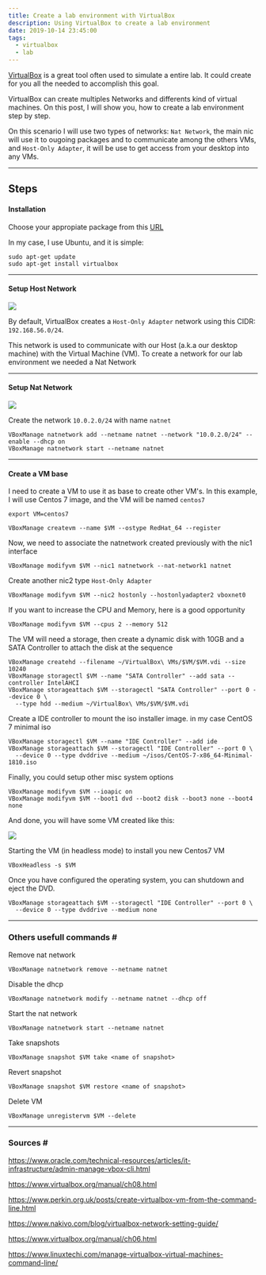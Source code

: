 ```yaml
---
title: Create a lab environment with VirtualBox
description: Using VirtualBox to create a lab environment
date: 2019-10-14 23:45:00
tags:
  - virtualbox
  - lab
---
```


[VirtualBox](https://www.virtualbox.org/) is a great tool often used to simulate a entire lab. It could create for you all the needed to accomplish this goal. 

VirtualBox can create multiples Networks and differents kind of virtual machines. On this post, I will show you, how to create a lab environment step by step.

On this scenario I will use two types of networks: `Nat Network`, the main nic will use it to ougoing packages and to communicate among the others VMs, and `Host-Only Adapter`, it will be use to get access from your desktop into any VMs.

----
## Steps 

#### Installation

Choose your appropiate package from this [URL](https://www.virtualbox.org/wiki/Linux_Downloads)

In my case,  I use Ubuntu, and it is simple:

```shell
sudo apt-get update
sudo apt-get install virtualbox
```
----

#### Setup Host Network

![](https://www.nakivo.com/blog/wp-content/uploads/2019/07/VirtualBox-network-settings-%E2%80%93-VMs-use-the-host-only-network.png)

By default, VirtualBox creates a `Host-Only Adapter` network using this CIDR: `192.168.56.0/24`. 

This network is used to communicate with our Host (a.k.a our desktop machine) with the Virtual Machine (VM). To create a network for our lab environment we needed a Nat Network

----

#### Setup Nat Network

![](https://www.nakivo.com/blog/wp-content/uploads/2019/07/VirtualBox-network-modes-%E2%80%93-how-the-NAT-mode-works.png)

Create the network `10.0.2.0/24` with name `natnet`

```shell
VBoxManage natnetwork add --netname natnet --network "10.0.2.0/24" --enable --dhcp on
VBoxManage natnetwork start --netname natnet
```

----

#### Create a VM base

I need to create a VM to use it as base to create other VM's. In this example, I will use Centos 7 image, and the VM will be named `centos7`

```shell
export VM=centos7
```

```shell
VBoxManage createvm --name $VM --ostype RedHat_64 --register
```

Now, we need to associate the natnetwork created previously with the nic1 interface

```shell
VBoxManage modifyvm $VM --nic1 natnetwork --nat-network1 natnet
```
Create another nic2 type `Host-Only Adapter`

```shell
VBoxManage modifyvm $VM --nic2 hostonly --hostonlyadapter2 vboxnet0
```

If you want to increase the CPU and Memory, here is a good opportunity

```shell
VBoxManage modifyvm $VM --cpus 2 --memory 512
```

The VM will need a storage, then create a dynamic disk with 10GB and a SATA Controller to attach the disk at the sequence

```shell
VBoxManage createhd --filename ~/VirtualBox\ VMs/$VM/$VM.vdi --size 10240
VBoxManage storagectl $VM --name "SATA Controller" --add sata --controller IntelAHCI
VBoxManage storageattach $VM --storagectl "SATA Controller" --port 0 --device 0 \
  --type hdd --medium ~/VirtualBox\ VMs/$VM/$VM.vdi
```

Create a IDE controller to mount the iso installer image. in my case CentOS 7 minimal iso

```shell
VBoxManage storagectl $VM --name "IDE Controller" --add ide
VBoxManage storageattach $VM --storagectl "IDE Controller" --port 0 \
  --device 0 --type dvddrive --medium ~/isos/CentOS-7-x86_64-Minimal-1810.iso
```

Finally, you could setup other misc system options

```shell
VBoxManage modifyvm $VM --ioapic on
VBoxManage modifyvm $VM --boot1 dvd --boot2 disk --boot3 none --boot4 none
```

And done, you will have some VM created like this:

![](/images/virtualbox_centos7.png)


Starting the VM (in headless mode) to install you new Centos7 VM

```shell
VBoxHeadless -s $VM
```

Once you have configured the operating system, you can shutdown and eject the DVD.

```
VBoxManage storageattach $VM --storagectl "IDE Controller" --port 0 \
  --device 0 --type dvddrive --medium none
```


----

### Others usefull commands \#

Remove nat network 
```shell
VBoxManage natnetwork remove --netname natnet
```

Disable the dhcp
```shell
VBoxManage natnetwork modify --netname natnet --dhcp off
```

Start the nat network
```shell
VBoxManage natnetwork start --netname natnet
```

Take snapshots
```shell
VBoxManage snapshot $VM take <name of snapshot>
```

Revert snapshot
```shell
VBoxManage snapshot $VM restore <name of snapshot>
```

Delete VM
```shell
VBoxManage unregistervm $VM --delete
```

----

### Sources \#

https://www.oracle.com/technical-resources/articles/it-infrastructure/admin-manage-vbox-cli.html

https://www.virtualbox.org/manual/ch08.html

https://www.perkin.org.uk/posts/create-virtualbox-vm-from-the-command-line.html

https://www.nakivo.com/blog/virtualbox-network-setting-guide/

https://www.virtualbox.org/manual/ch06.html

https://www.linuxtechi.com/manage-virtualbox-virtual-machines-command-line/

